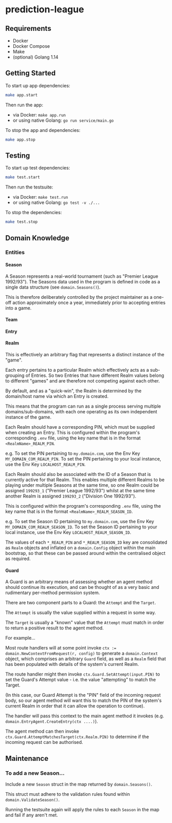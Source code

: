 # prediction-league

## Requirements

* Docker
* Docker Compose
* Make
* (optional) Golang 1.14

## Getting Started

To start up app dependencies:

```bash
make app.start
```

Then run the app:

* via Docker: `make app.run`
* or using native Golang: `go run service/main.go`

To stop the app and dependencies:

```bash
make app.stop
```

## Testing

To start up test dependencies:

```bash
make test.start
```

Then run the testsuite:

* via Docker: `make test.run`
* or using native Golang: `go test -v ./...`

To stop the dependencies:

```bash
make test.stop
```

## Domain Knowledge

### Entities

#### Season

A Season represents a real-world tournament (such as "Premier League 1992/93"). The Seasons data used in the program
is defined in code as a single data structure (see `domain.Seasons()`).

This is therefore deliberately controlled by the project maintainer as a one-off action approximately once a year,
immediately prior to accepting entries into a game.

#### Team

#### Entry

#### Realm

This is effectively an arbitrary flag that represents a distinct instance of the "game".

Each entry pertains to a particular Realm which effectively acts as a sub-grouping of Entries. So two Entries that have
different Realm values belong to different "games" and are therefore not competing against each other.

By default, and as a "quick-win", the Realm is determined by the domain/host name via which an Entry is created.

This means that the program can run as a single process serving multiple domains/sub-domains, with each one operating as
its own independent instance of the game.

Each Realm should have a corresponding PIN, which must be supplied when creating an Entry. This is configured within
the program's corresponding `.env` file, using the key name that is in the format `<RealmName>_REALM_PIN`.

e.g. To set the PIN pertaining to `my.domain.com`, use the Env Key `MY_DOMAIN_COM_REALM_PIN`.
To set the PIN pertaining to your local instance, use the Env Key `LOCALHOST_REALM_PIN`.

Each Realm should also be associated with the ID of a Season that is currently active for that Realm. This enables multiple
different Realms to be playing under multiple Seasons at the same time, so one Realm could be assigned `199293_1`
("Premier League 1992/93") whilst at the same time another Realm is assigned  `199293_2` ("Division One 1992/93").

This is configured within the program's corresponding `.env` file, using the key name that is in the format
`<RealmName>_REALM_SEASON_ID`.

e.g. To set the Season ID pertaining to `my.domain.com`, use the Env Key `MY_DOMAIN_COM_REALM_SEASON_ID`.
To set the Season ID pertaining to your local instance, use the Env Key `LOCALHOST_REALM_SEASON_ID`.

The values of each `*_REALM_PIN` and `*_REALM_SEASON_ID` key are consolidated as `Realm` objects and inflated on a `domain.Config`
object within the main bootstrap, so that these can be passed around within the centralised object as required.

#### Guard

A Guard is an arbitrary means of assessing whether an agent method should continue its execution, and can be thought of
as a very basic and rudimentary per-method permission system.

There are two component parts to a Guard: the `Attempt` and the `Target`.

The `Attempt` is usually the value supplied within a request in some way.

The `Target` is usually a "known" value that the `Attempt` must match in order to return a positive result to the agent method.

For example...

Most route handlers will at some point invoke `ctx := domain.NewContextFromRequest(r, config)` to generate a `domain.Context` object,
which comprises an arbitrary `Guard` field, as well as a `Realm` field that has been populated with details of the system's
current Realm.

The route handler might then invoke `ctx.Guard.SetAttempt(input.PIN)` to set the Guard's Attempt value - i.e. the value
"attempting" to match the Target.

(In this case, our Guard Attempt is the "PIN" field of the incoming request body, so our agent method will want this to
match the PIN of the system's current Realm in order that it can allow the operation to continue).

The handler will pass this context to the main agent method it invokes (e.g. `domain.EntryAgent.CreateEntry(ctx ....)`).

The agent method can then invoke `ctx.Guard.AttemptMatchesTarget(ctx.Realm.PIN)` to determine if the incoming request
can be authorised.

## Maintenance

### To add a new Season...

Include a new `Season` struct in the map returned by `domain.Seasons()`.

This struct must adhere to the validation rules found within `domain.ValidateSeason()`.

Running the testsuite again will apply the rules to each `Season` in the map and fail if any aren't met.
